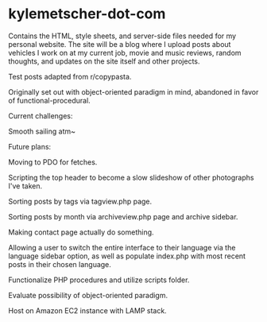 # kylemetscher-dot-com

Contains the HTML, style sheets, and server-side files needed for my personal website. The site will be a blog where I upload posts about vehicles I work
on at my current job, movie and music reviews, random thoughts, and updates on the site itself and other projects.

Test posts adapted from r/copypasta.

Originally set out with object-oriented paradigm in mind, abandoned in favor of functional-procedural.

Current challenges:

Smooth sailing atm~

Future plans:

Moving to PDO for fetches.

Scripting the top header to become a slow slideshow of other photographs I've taken.

Sorting posts by tags via tagview.php page.

Sorting posts by month via archiveview.php page and archive sidebar.

Making contact page actually do something.

Allowing a user to switch the entire interface to their language via the language sidebar option, as well as populate index.php with most recent posts in their chosen language.

Functionalize PHP procedures and utilize scripts folder.

Evaluate possibility of object-oriented paradigm.

Host on Amazon EC2 instance with LAMP stack.
